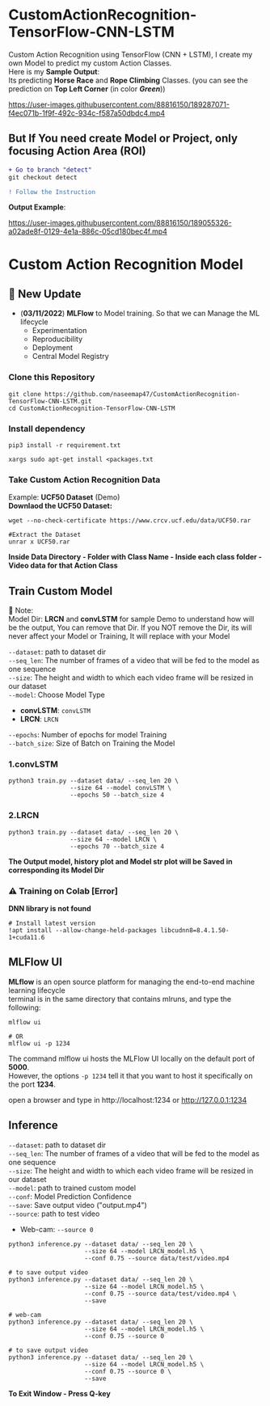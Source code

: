 # CustomActionRecognition-TensorFlow-CNN-LSTM
Custom Action Recognition using TensorFlow (CNN + LSTM), I create my own Model to predict my custom Action Classes.<br>
Here is my **Sample Output**:<br>
Its predicting **Horse Race** and **Rope Climbing** Classes. (you can see the prediction on **Top Left Corner** (in color ***Green***))

https://user-images.githubusercontent.com/88816150/189287071-f4ec071b-1f9f-492c-934c-f587a50dbdc4.mp4


## But If You need create Model or Project, only focusing Action Area (ROI)
```diff
+ Go to branch "detect" 
git checkout detect

! Follow the Instruction
```
**Output Example**:

https://user-images.githubusercontent.com/88816150/189055326-a02ade8f-0129-4e1a-886c-05cd180bec4f.mp4

# Custom Action Recognition Model
## 🚀 New Update
- (**03/11/2022**) **MLFlow** to Model training. So that we can Manage the ML lifecycle
  - Experimentation
  - Reproducibility
  - Deployment
  - Central Model Registry

### Clone this Repository
```
git clone https://github.com/naseemap47/CustomActionRecognition-TensorFlow-CNN-LSTM.git
cd CustomActionRecognition-TensorFlow-CNN-LSTM
```
### Install dependency
```
pip3 install -r requirement.txt
```
```
xargs sudo apt-get install <packages.txt
```
### Take Custom Action Recognition Data
Example: **UCF50 Dataset** (Demo)<br>
**Downlaod the UCF50 Dataset:**
```
wget --no-check-certificate https://www.crcv.ucf.edu/data/UCF50.rar

#Extract the Dataset
unrar x UCF50.rar
```
**Inside Data Directory - Folder with Class Name - Inside each class folder - Video data for that Action Class**
## Train Custom Model
:memo: Note: <br>
Model Dir: **LRCN** and **convLSTM** for sample Demo to understand how will be the output, You can remove that Dir.
If you NOT remove the Dir, its will never affect your Model or Training,
It will replace with your Model <br>

`--dataset`: path to dataset dir <br>
`--seq_len`: The number of frames of a video that will be fed to the model as one sequence <br>
`--size`: The height and width to which each video frame will be resized in our dataset <br>
`--model`: Choose Model Type
  - **convLSTM**: `convLSTM`
  - **LRCN**: `LRCN` <br>

`--epochs`: Number of epochs for model Training <br>
`--batch_size`: Size of Batch on Training the Model

### 1.convLSTM
```
python3 train.py --dataset data/ --seq_len 20 \
                 --size 64 --model convLSTM \
                 --epochs 50 --batch_size 4
```
### 2.LRCN
```
python3 train.py --dataset data/ --seq_len 20 \
                 --size 64 --model LRCN \
                 --epochs 70 --batch_size 4
```
**The Output model, history plot and Model str plot will be Saved in corresponding its Model Dir**
### :warning: Training on Colab [Error]
**DNN library is not found**
```
# Install latest version
!apt install --allow-change-held-packages libcudnn8=8.4.1.50-1+cuda11.6
```

## MLFlow UI
**MLflow** is an open source platform for managing the end-to-end machine learning lifecycle <br>
terminal is in the same directory that contains mlruns, and
type the following:
```
mlflow ui

# OR
mlflow ui -p 1234
```
The command mlflow ui hosts the MLFlow UI locally on the default
port of **5000**.<br>
However, the options `-p 1234` tell it that you want to host it specifically on the port **1234**.<br>

open a browser and type in http://localhost:1234 or
http://127.0.0.1:1234

## Inference
`--dataset`: path to dataset dir <br>
`--seq_len`: The number of frames of a video that will be fed to the model as one sequence <br>
`--size`: The height and width to which each video frame will be resized in our dataset <br>
`--model`: path to trained custom model <br>
`--conf`: Model Prediction Confidence <br>
`--save`: Save output video ("output.mp4") <br>
`--source`: path to test video
- Web-cam: `--source 0`
```
python3 inference.py --dataset data/ --seq_len 20 \
                     --size 64 --model LRCN_model.h5 \
                     --conf 0.75 --source data/test/video.mp4

# to save output video
python3 inference.py --dataset data/ --seq_len 20 \
                     --size 64 --model LRCN_model.h5 \
                     --conf 0.75 --source data/test/video.mp4 \
                     --save
```
```
# web-cam
python3 inference.py --dataset data/ --seq_len 20 \
                     --size 64 --model LRCN_model.h5 \
                     --conf 0.75 --source 0

# to save output video
python3 inference.py --dataset data/ --seq_len 20 \
                     --size 64 --model LRCN_model.h5 \
                     --conf 0.75 --source 0 \
                     --save
```
**To Exit Window - Press Q-key**
